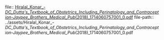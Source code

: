 file:: [Hiralal_Konar_-_DC_Dutta's_Textbook_of_Obstetrics_Including_Perinatology_and_Contraception-Jaypee_Brothers_Medical_Pub_(2018)_1714060757001_0.pdf](../assets/Hiralal_Konar_-_DC_Dutta's_Textbook_of_Obstetrics_Including_Perinatology_and_Contraception-Jaypee_Brothers_Medical_Pub_(2018)_1714060757001_0.pdf)
file-path:: ../assets/Hiralal_Konar_-_DC_Dutta's_Textbook_of_Obstetrics_Including_Perinatology_and_Contraception-Jaypee_Brothers_Medical_Pub_(2018)_1714060757001_0.pdf

